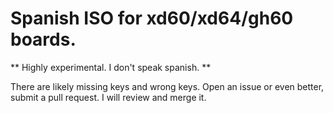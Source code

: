 # Spanish ISO for xd60/xd64/gh60 boards.

** Highly experimental. I don't speak spanish. **

There are likely missing keys and wrong keys. Open an issue or even better,
submit a pull request. I will review and merge it.
